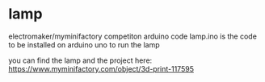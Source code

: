 # lamp
electromaker/myminifactory competiton arduino code
lamp.ino is the code to be installed on arduino uno to run the lamp

you can find the lamp and the project here: https://www.myminifactory.com/object/3d-print-117595

